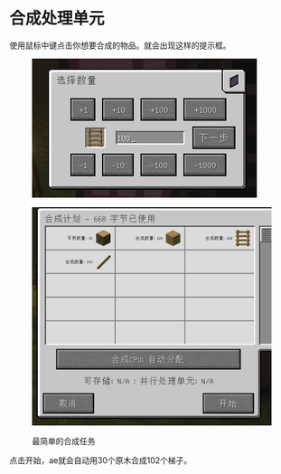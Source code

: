 # 合成处理单元

使用鼠标中键点击你想要合成的物品。就会出现这样的提示框。

<figure><img src="../.gitbook/assets/image (1).png" alt=""><figcaption></figcaption></figure>

<figure><img src="../.gitbook/assets/image (6).png" alt=""><figcaption><p>最简单的合成任务</p></figcaption></figure>

点击开始，ae就会自动用30个原木合成102个梯子。
